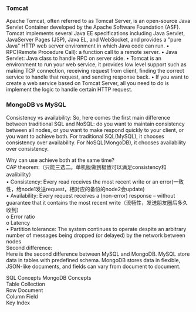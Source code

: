 ### Tomcat
Apache Tomcat, often referred to as Tomcat Server, is an open-source Java Servlet Container developed by the Apache Software Foundation (ASF). Tomcat implements several Java EE specifications including Java Servlet, JavaServer Pages (JSP), Java EL, and WebSocket, and provides a "pure Java" HTTP web server environment in which Java code can run.
•	RPC(Remote Procedure Call): a function call to a remote server. 
•	Java Servlet: Java class to handle RPC on server side.
•	Tomcat is an environment to run your web service, it provides low level support such as making TCP connection, receiving request from client, finding the correct service to handle that request, and sending response back.
•	If you want to create a web service based on Tomcat Server, all you need to do is implement the logic to handle certain HTTP request.

### MongoDB vs MySQL
Consistency vs availability:
So, here comes the first main difference between traditional SQL and NoSQL: do you want to maintain consistency between all nodes, or you want to make respond quickly to your client, or you want to achieve both. For traditional SQL(MySQL), it chooses consistency over availability. For NoSQL(MongoDB), it chooses availability over consistency.

Why can use achieve both at the same time?   
CAP theorem:（只能三选二。单机版做到极致可以满足consistency和avalibility）    
•	Consistency: Every read receives the most recent write or an error(一致性，给node1发送request，相对应的备份的node2会update)    
•	Availability: Every request receives a (non-error) response – without guarantee that it contains the most recent write（流畅性，发送朋友圈后多久收到）    
  o	Error ratio  
  o Latency    
•	Partition tolerance: The system continues to operate despite an arbitrary number of messages being dropped (or delayed) by the network between nodes     
Second difference:      
Here is the second difference between MySQL and MongoDB. MySQL store data in tables with predefined schema. MongoDB stores data in flexible, JSON-like documents, and fields can vary from document to document.   

SQL Concepts	MongoDB Concepts  
Table      	Collection   
Row	     Document  
Column	   Field    
Key	     Index   

